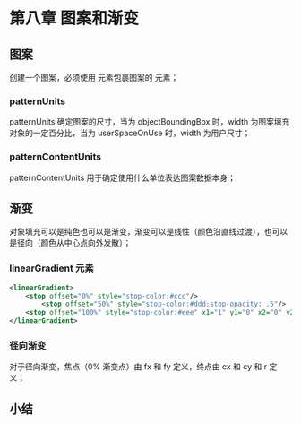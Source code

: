 # 第八章 图案和渐变

## 图案

创建一个图案，必须使用 <pattern> 元素包裹图案的 <path> 元素；

### patternUnits

patternUnits 确定图案的尺寸，当为 objectBoundingBox 时，width 为图案填充对象的一定百分比，当为 userSpaceOnUse 时，width 为用户尺寸；

### patternContentUnits

patternContentUnits 用于确定使用什么单位表达图案数据本身；

## 渐变

对象填充可以是纯色也可以是渐变，渐变可以是线性（颜色沿直线过渡），也可以是径向（颜色从中心点向外发散）；

### linearGradient 元素

```xml
<linearGradient>
    <stop offset="0%" style="stop-color:#ccc"/>
        <stop offset="50%" style="stop-color:#ddd;stop-opacity: .5"/>
    <stop offset="100%" style="stop-color:#eee" x1="1" y1="0" x2="0" y2="0"/>
</linearGradient>
```
### 径向渐变

对于径向渐变，焦点（0% 渐变点）由 fx 和 fy
定义，终点由 cx 和 cy 和 r 定义；


## 小结

